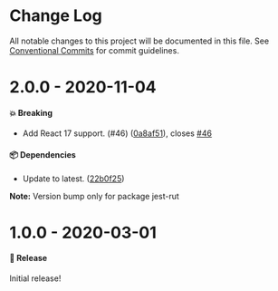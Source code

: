 # Change Log

All notable changes to this project will be documented in this file.
See [Conventional Commits](https://conventionalcommits.org) for commit guidelines.

# 2.0.0 - 2020-11-04

#### 💥 Breaking

- Add React 17 support. (#46) ([0a8af51](https://github.com/milesj/rut/commit/0a8af51)), closes [#46](https://github.com/milesj/rut/issues/46)

#### 📦 Dependencies

- Update to latest. ([22b0f25](https://github.com/milesj/rut/commit/22b0f25))

**Note:** Version bump only for package jest-rut





# 1.0.0 - 2020-03-01

#### 🎉 Release

Initial release!
